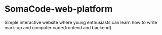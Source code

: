 # SomaCode-web-platform
Simple interactive website where young enthusiasts can learn how to write mark-up and computer code(frontend and backend)
